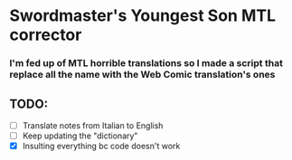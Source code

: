 # Swordmaster's Youngest Son MTL corrector
### I'm fed up of MTL horrible translations so I made a script that replace all the name with the Web Comic translation's ones
## TODO:
- [ ] Translate notes from Italian to English
- [ ] Keep updating the "dictionary"
- [X] Insulting everything bc code doesn't work 

